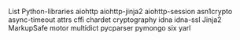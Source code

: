 List Python-libraries
aiohttp
aiohttp-jinja2
aiohttp-session
asn1crypto
async-timeout
attrs
cffi
chardet
cryptography
idna
idna-ssl
Jinja2
MarkupSafe
motor
multidict
pycparser
pymongo
six
yarl
